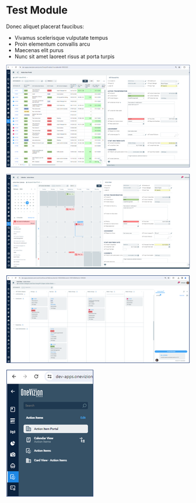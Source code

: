 # Test Module

Donec aliquet placerat faucibus: 
- Vivamus scelerisque vulputate tempus
- Proin elementum convallis arcu
- Maecenas elit purus
- Nunc sit amet laoreet risus at porta turpis


![image](/img/img1.png)

![image](/img/img2.png)

![image](/img/img3.png)

![image](/img/img4.png)





